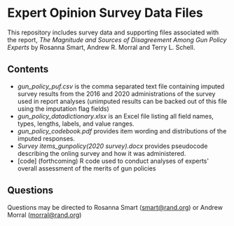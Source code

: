 # Expert Opinion Survey Data Files

This repository includes survey data and supporting files associated with the report, *The Magnitude and Sources of Disagreement Among Gun Policy Experts* by Rosanna Smart, Andrew R. Morral and Terry L. Schell.

## Contents
- *gun_policy_puf.csv* is the comma separated text file containing imputed survey results from the 2016 and 2020 administrations of the survey used in report analyses (unimputed results can be backed out of this file using the imputation flag fields)
- *gun_policy_datadictionary.xlsx* is an Excel file listing all field names, types, lengths, labels, and value ranges.
- *gun_policy_codebook.pdf* provides item wording and distributions of the imputed responses.
- *Survey items_gunpolicy(2020 survey).docx* provides pseudocode describing the onling survey and how it was administered. 
- [code] (forthcoming) R code used to conduct analyses of experts' overall assessment of the merits of gun policies

## Questions
Questions may be directed to Rosanna Smart (smart@rand.org) or Andrew Morral (morral@rand.org)
